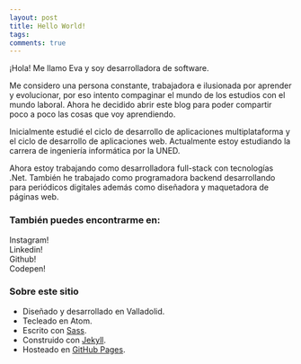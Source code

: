 ```yaml
---
layout: post
title: Hello World!
tags:
comments: true
---
```


¡Hola! Me llamo Eva y soy desarrolladora de software.

Me considero una persona constante, trabajadora e ilusionada por aprender y evolucionar, por eso intento compaginar el mundo de los estudios con el mundo laboral. Ahora he decidido abrir este blog para poder compartir poco a poco las cosas que voy aprendiendo.

Inicialmente estudié el ciclo de desarrollo de aplicaciones multiplataforma y el ciclo de desarrollo de aplicaciones web. Actualmente estoy estudiando la carrera de ingeniería informática por la UNED.

Ahora estoy trabajando como desarrolladora full-stack con tecnologías .Net.
También he trabajado como programadora backend desarrollando para periódicos digitales además como diseñadora y maquetadora de páginas web.

### También puedes encontrarme en:
<div id="socialPresentation">
<div class="button one">
    <a href="https://www.instagram.com/evawythien/" target="_blank">
      <i class="fa fa-instagram" aria-hidden="true"></i>
    </a>
    <span class="tooltip L">Instagram!</span>    
  </div>

  <div class="button one">    
    <a href="https://www.linkedin.com/in/evadevena" target="_blank">
      <i class="fa fa-linkedin" aria-hidden="true"></i>
    </a>
    <span class="tooltip T">Linkedin!</span>
  </div>

  <div class="button one">
    <span class="tooltip B">Github!</span>
    <a href="https://github.com/evawythien" target="_blank">
      <i class="fa fa-github-alt" aria-hidden="true"></i>      
    </a>
  </div>

  <div class="button one">
    <a href="https://codepen.io/evawythien" target="_blank">
      <i class="fa fa-codepen" aria-hidden="true"></i>
    </a>
    <span class="tooltip R">Codepen!</span>    
  </div>

</div>

### Sobre este sitio

* Diseñado y desarrollado en Valladolid.
* Tecleado en Atom.
* Escrito con <a href='http://sass-lang.com/' target='_blank'>Sass</a>.  
* Construido con <a href='https://jekyllrb.com/' target='_blank'>Jekyll</a>.
* Hosteado en <a href='https://pages.github.com/' target='_blank'>GitHub Pages</a>.
